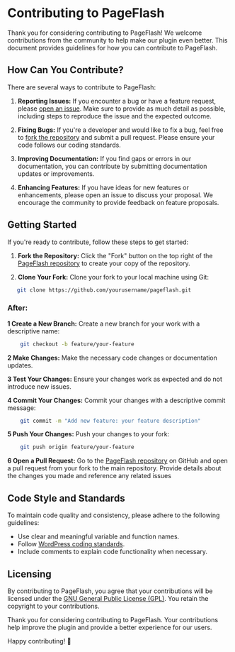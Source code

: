 # Contributing to PageFlash

Thank you for considering contributing to PageFlash! We welcome contributions from the community to help make our plugin even better. This document provides guidelines for how you can contribute to PageFlash.

## How Can You Contribute?

There are several ways to contribute to PageFlash:

1. **Reporting Issues:** If you encounter a bug or have a feature request, please [open an issue](https://github.com/theaminuldev/pageflash/issues). Make sure to provide as much detail as possible, including steps to reproduce the issue and the expected outcome.

2. **Fixing Bugs:** If you're a developer and would like to fix a bug, feel free to [fork the repository](https://github.com/theaminuldev/pageflash/fork) and submit a pull request. Please ensure your code follows our coding standards.

3. **Improving Documentation:** If you find gaps or errors in our documentation, you can contribute by submitting documentation updates or improvements.

4. **Enhancing Features:** If you have ideas for new features or enhancements, please open an issue to discuss your proposal. We encourage the community to provide feedback on feature proposals.

## Getting Started

If you're ready to contribute, follow these steps to get started:

1. **Fork the Repository:** Click the "Fork" button on the top right of the [PageFlash repository](https://github.com/theaminuldev/pageflash) to create your copy of the repository.

2. **Clone Your Fork:** Clone your fork to your local machine using Git:

```bash
   git clone https://github.com/yourusername/pageflash.git
```
### After:
**1 Create a New Branch:** Create a new branch for your work with a descriptive name:

```bash
    git checkout -b feature/your-feature
```
**2 Make Changes:** Make the necessary code changes or documentation updates.

**3 Test Your Changes:** Ensure your changes work as expected and do not introduce new issues.

**4 Commit Your Changes:** Commit your changes with a descriptive commit message:
```bash
    git commit -m "Add new feature: your feature description"
```
**5 Push Your Changes:** Push your changes to your fork:
```bash
    git push origin feature/your-feature
```
**6 Open a Pull Request:** Go to the [PageFlash repository](https://github.com/theaminuldev/pageflash) on GitHub and open a pull request from your fork to the main repository. Provide details about the changes you made and reference any related issues

## Code Style and Standards
To maintain code quality and consistency, please adhere to the following guidelines:

* Use clear and meaningful variable and function names.
* Follow [WordPress  coding standards](https://developer.wordpress.org/coding-standards/).
* Include comments to explain code functionality when necessary.

## Licensing
By contributing to PageFlash, you agree that your contributions will be licensed under the [GNU General Public License (GPL)](https://www.gnu.org/licenses/gpl-3.0.en.html). You retain the copyright to your contributions.

Thank you for considering contributing to PageFlash. Your contributions help improve the plugin and provide a better experience for our users.

Happy contributing! 🚀